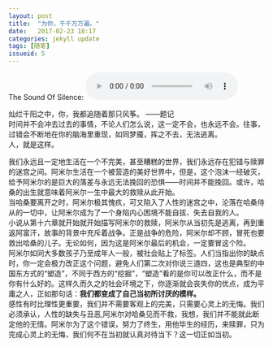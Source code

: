 ```yaml
---
layout: post
title:  "为你，千千万万遍。"
date:   2017-02-23 18:17
categories: jekyll update
tags: [随笔]
issueid: 5
---
```




The Sound Of Silence: <audio src="/music/The Sound Of Silence.mp3" controls="controls" loop="loop" preload="meta"></audio>  



灿烂千阳之中，你，我都追随着那只风筝。 ——题记  
时间并不会冲去过去的事情，不论人们怎么说，这一定不会，也永远不会。往事，过错会不断地在你的脑海里重现，如同梦魇，挥之不去，无法逃离。  
人，就是这样。  

我们永远且一定地生活在一个不完美，甚至糟糕的世界，我们永远存在犯错与赎罪的迷宫之间。阿米尔生活在一个被营造的美好世界中，但是，这个泡沫一经破灭，给予阿米尔的是巨大的落差与永远无法挽回的恐惧——时间并不能挽回。或许，哈桑的出生就意味着阿米尔一生中最大的救赎从此开始。  
当哈桑要离开之时，阿米尔极其愧疚，可又陷入了人性的迷宫之中，沦落在哈桑侍从的一切中，让阿米尔成为了一个身陷内心困境不能自拔、失去自我的人。  
小说从第十六章就开始就开始描写阿米尔的救赎，阿米尔从当初先是逃离，再到重返阿富汗，故事的背景中充斥着战争。正是战争的危险，阿米尔却不顾，冒死也要救出哈桑的儿子。无论如何，因为这是阿米尔最后的机会，一定要冒这个险。  
阿米尔如同大多数孩子乃至成年人一般，被社会贴上了标签。人们当指出你的缺点时，你一定会极力改正这个问题，避免人们第二次对你说三道四，这也是典型的中国东方式的“塑造”，不同于西方的“挖掘”，“塑造”看的是你可以改正什么，而不是你有什么好的。这样久而久之的社会环境之下，你逐渐就会丧失你的优点，成为平庸之人，正如那句话：**我们都变成了自己当初所讨厌的模样。**  
感性有时比理性更重要，我们并不需要客观上的完美，只需要心灵上的无悔。我们必须承认，人性的缺失与丑恶,阿米尔对哈桑见而不救，我想，我们并不能就此断定他的无情。阿米尔为了这个错误，努力了终生，用他毕生的经历，来赎罪，只为完成心灵上的无悔，我们何不在当初就认真对待当下？这一切正如当初。  
